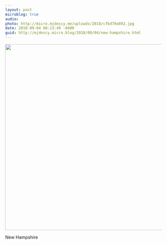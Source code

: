 ```yaml
---
layout: post
microblog: true
audio: 
photo: http://micro.mjdescy.me/uploads/2018/cfbd76e892.jpg
date: 2018-09-04 08:13:49 -0400
guid: http://mjdescy.micro.blog/2018/09/04/new-hampshire.html
---
```

<a href="http://micro.mjdescy.me/uploads/2018/cfbd76e892.jpg"><img src="http://micro.mjdescy.me/uploads/2018/cfbd76e892.jpg" width="600" height="600" style="height: auto;" class="sunlit_image" /></a>

New Hampshire

